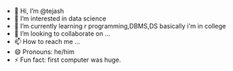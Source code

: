 - 👋 Hi, I’m @tejash
- 👀 I’m interested in data science
- 🌱 I’m currently learning r programming,DBMS,DS basically i'm in college 
- 💞️ I’m looking to collaborate on ...
- 📫 How to reach me ...
- 😄 Pronouns: he/him
- ⚡ Fun fact: first computer was huge.

<!---
tejuicee/tejuicee is a ✨ special ✨ repository because its `README.md` (this file) appears on your GitHub profile.
You can click the Preview link to take a look at your changes.
--->
